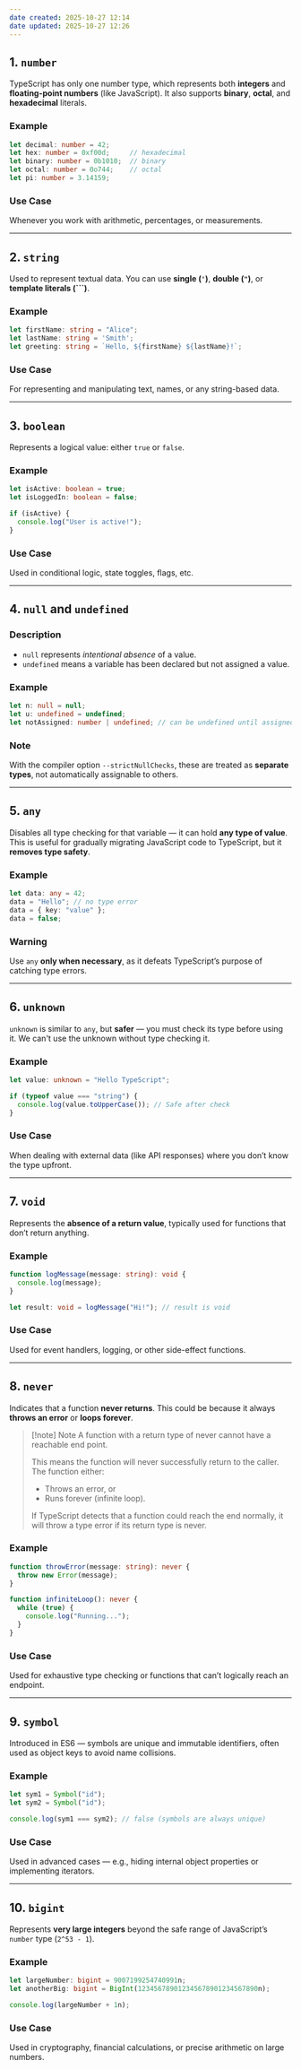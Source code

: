 ```yaml
---
date created: 2025-10-27 12:14
date updated: 2025-10-27 12:26
---
```


## 1. `number`

TypeScript has only one number type, which represents both **integers** and **floating-point numbers** (like JavaScript).
It also supports **binary**, **octal**, and **hexadecimal** literals.

### Example

```ts
let decimal: number = 42;
let hex: number = 0xf00d;     // hexadecimal
let binary: number = 0b1010;  // binary
let octal: number = 0o744;    // octal
let pi: number = 3.14159;
```

### Use Case

Whenever you work with arithmetic, percentages, or measurements.

---

## 2. `string`

Used to represent textual data.
You can use **single (`'`)**, **double (`"`)**, or **template literals (```)**.

### Example

```ts
let firstName: string = "Alice";
let lastName: string = 'Smith';
let greeting: string = `Hello, ${firstName} ${lastName}!`;
```

### Use Case

For representing and manipulating text, names, or any string-based data.

---

## 3. `boolean`

Represents a logical value: either `true` or `false`.

### Example

```ts
let isActive: boolean = true;
let isLoggedIn: boolean = false;

if (isActive) {
  console.log("User is active!");
}
```

### Use Case

Used in conditional logic, state toggles, flags, etc.

---

## 4. `null` and `undefined`

### Description

- `null` represents _intentional absence_ of a value.
- `undefined` means a variable has been declared but not assigned a value.

### Example

```ts
let n: null = null;
let u: undefined = undefined;
let notAssigned: number | undefined; // can be undefined until assigned
```

### Note

With the compiler option `--strictNullChecks`, these are treated as **separate types**, not automatically assignable to others.

---

## 5. `any`

Disables all type checking for that variable — it can hold **any type of value**.
This is useful for gradually migrating JavaScript code to TypeScript, but it **removes type safety**.

### Example

```ts
let data: any = 42;
data = "Hello"; // no type error
data = { key: "value" };
data = false;
```

### Warning

Use `any` **only when necessary**, as it defeats TypeScript’s purpose of catching type errors.

---

## 6. `unknown`

`unknown` is similar to `any`, but **safer** — you must check its type before using it. We can't use the unknown without type checking it.

### Example

```ts
let value: unknown = "Hello TypeScript";

if (typeof value === "string") {
  console.log(value.toUpperCase()); // Safe after check
}
```

### Use Case

When dealing with external data (like API responses) where you don’t know the type upfront.

---

## 7. `void`

Represents the **absence of a return value**, typically used for functions that don’t return anything.

### Example

```ts
function logMessage(message: string): void {
  console.log(message);
}

let result: void = logMessage("Hi!"); // result is void
```

### Use Case

Used for event handlers, logging, or other side-effect functions.

---

## 8. `never`

Indicates that a function **never returns**.
This could be because it always **throws an error** or **loops forever**.

> [!note] Note
> A function with a return type of never cannot have a reachable end point.
>
> This means the function will never successfully return to the caller.
> The function either:
>
> - Throws an error, or
> - Runs forever (infinite loop).
>
> If TypeScript detects that a function could reach the end normally, it will throw a type error if its return type is never.

### Example

```ts
function throwError(message: string): never {
  throw new Error(message);
}

function infiniteLoop(): never {
  while (true) {
    console.log("Running...");
  }
}
```

### Use Case

Used for exhaustive type checking or functions that can’t logically reach an endpoint.

---

## 9. `symbol`

Introduced in ES6 — symbols are unique and immutable identifiers, often used as object keys to avoid name collisions.

### Example

```ts
let sym1 = Symbol("id");
let sym2 = Symbol("id");

console.log(sym1 === sym2); // false (symbols are always unique)
```

### Use Case

Used in advanced cases — e.g., hiding internal object properties or implementing iterators.

---

## 10. `bigint`

Represents **very large integers** beyond the safe range of JavaScript’s `number` type (`2^53 - 1`).

### Example

```ts
let largeNumber: bigint = 9007199254740991n;
let anotherBig: bigint = BigInt(123456789012345678901234567890n);

console.log(largeNumber + 1n);
```

### Use Case

Used in cryptography, financial calculations, or precise arithmetic on large numbers.
